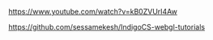 
https://www.youtube.com/watch?v=kB0ZVUrI4Aw

https://github.com/sessamekesh/IndigoCS-webgl-tutorials
